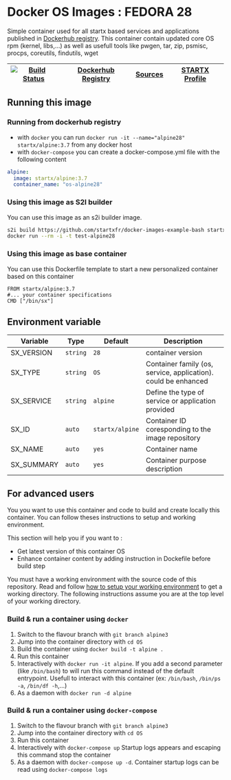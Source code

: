 # Docker OS Images : FEDORA 28

Simple container used for all startx based services and applications published in [Dockerhub registry](https://github.com/startxfr/docker-images). 
This container contain updated core OS rpm (kernel, libs,...) as well as usefull tools like pwgen, tar, zip, psmisc, procps, coreutils, findutils, wget

| [![Build Status](https://travis-ci.org/startxfr/docker-images.svg?branch=alpine3)](https://travis-ci.org/startxfr/docker-images) | [Dockerhub Registry](https://hub.docker.com/r/startx/alpine) | [Sources](https://github.com/startxfr/docker-images/tree/alpine3/OS/)             | [STARTX Profile](https://github.com/startxfr) | 
|-------------------------------------------------------------------------------------------------------------------|--------------------------------------------------------------|----------------------------------------------------------------------|-----------------------------------------------|

## Running this image

### Running from dockerhub registry

* with `docker` you can run `docker run -it --name="alpine28" startx/alpine:3.7` from any docker host
* with `docker-compose` you can create a docker-compose.yml file with the following content
```yaml
alpine:
  image: startx/alpine:3.7
  container_name: "os-alpine28"
```

### Using this image as S2I builder

You can use this image as an s2i builder image. 
 ```bash
s2i build https://github.com/startxfr/docker-images-example-bash startx/alpine:3.7 test-alpine28
docker run --rm -i -t test-alpine28
```

### Using this image as base container

You can use this Dockerfile template to start a new personalized container based on this container
 ```
FROM startx/alpine:3.7
#... your container specifications
CMD ["/bin/sx"]
```


## Environment variable

| Variable                  | Type     | Default         | Description                                                              |
|---------------------------|----------|-----------------|--------------------------------------------------------------------------|
| SX_VERSION                | `string` | `28`        | container version
| SX_TYPE                   | `string` | `OS`            | Container family (os, service, application). could be enhanced 
| SX_SERVICE                | `string` | `alpine`        | Define the type of service or application provided
| SX_ID                     | `auto`   | `startx/alpine` | Container ID coresponding to the image repository 
| SX_NAME                   | `auto`   | `yes`           | Container name
| SX_SUMMARY                | `auto`   | `yes`           | Container purpose description


## For advanced users

You you want to use this container and code to build and create locally this container. You can follow theses instructions to setup and working environment.

This section will help you if you want to :
* Get latest version of this container OS
* Enhance container content by adding instruction in Dockefile before build step

You must have a working environment with the source code of this repository. Read and follow [how to setup your working environment](https://github.com/startxfr/docker-images#setup-your-working-environment-mandatory) to get a working directory. The following instructions assume you are at the top level of your working directory.

### Build & run a container using `docker`

1. Switch to the flavour branch with `git branch alpine3`
2. Jump into the container directory with `cd OS`
3. Build the container using `docker build -t alpine .`
4. Run this container 
  1. Interactively with `docker run -it alpine`. If you add a second parameter (like `/bin/bash`) to will run this command instead of the default entrypoint. Usefull to interact with this container (ex: `/bin/bash`, `/bin/ps -a`, `/bin/df -h`,...) 
  2. As a daemon with `docker run -d alpine`


### Build & run a container using `docker-compose`

1. Switch to the flavour branch with `git branch alpine3`
2. Jump into the container directory with `cd OS`
3. Run this container 
  1. Interactively with `docker-compose up` Startup logs appears and escaping this command stop the container
  2. As a daemon with `docker-compose up -d`. Container startup logs can be read using `docker-compose logs`

